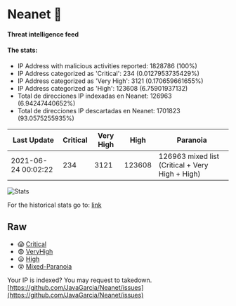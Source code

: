 # Neanet :hocho:
#### Threat intelligence feed
#### The stats:

- IP Address with malicious activities reported: 1828786 (100%)
- IP Address categorized as 'Critical':  234 (0.0127953735429%)
- IP Address categorized as 'Very High':  3121 (0.170659661655%)
- IP Address categorized as 'High':  123608 (6.75901937132)
- Total de direcciones IP indexadas en Neanet:  126963 (6.94247440652%)
- Total de direcciones IP descartadas en Neanet:  1701823 (93.0575255935%)

| Last Update | Critical | Very High | High | Paranoia |
| --- | --- | --- | --- | --- |
| 2021-06-24 00:02:22 | 234 | 3121 | 123608 | 126963 mixed list (Critical + Very High + High)|

![Stats](https://docs.google.com/spreadsheets/d/e/2PACX-1vSnaNMIXVabIpDJjufMlzH7poXnshF3mgd8Is1g9ytUEzVsP5my4Trn8f-xkoLLQ38xpL3HtmUexLo6/pubchart?oid=501124687&format=image)

For the historical stats go to: [link](/stats.csv)
## Raw
- :scream: [Critical](https://raw.githubusercontent.com/JavaGarcia/Neanet/master/blacklists/neanet_critical.txt)
- :fearful: [VeryHigh](https://raw.githubusercontent.com/JavaGarcia/Neanet/master/blacklists/neanet_veryHigh.txtt)
- :frowning: [High](https://raw.githubusercontent.com/JavaGarcia/Neanet/master/blacklists/neanet_high.txt)
- :dizzy_face: [Mixed-Paranoia](https://raw.githubusercontent.com/JavaGarcia/Neanet/master/blacklists/neanet_all.txt)


Your IP is indexed? You may request to takedown. [https://github.com/JavaGarcia/Neanet/issues](https://github.com/JavaGarcia/Neanet/issues)














































































































































































































































































































































































































































































































































































































































































































































































































































































































































































































































































































































































































































































































































































































































































































































































































































































































































































































































































































































































































































































































































































































































































































































































































































































































































































































































































































































































































































































































































































































































































































































































































































































































































































































































































































































































































































































































































































































































































































































































































































































































































































































































































































































































































































































































































































































































































































































































































































































































































































































































































































































































































































































































































































































































































































































































































































































































































































































































































































































































































































































































































































































































































































































































































































































































































































































































































































































































































































































































































































































































































































































































































































































































































































